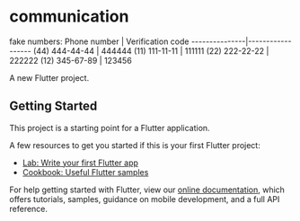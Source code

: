# communication

fake numbers:
Phone number	 | Verification code
---------------|------------------
(44) 444-44-44 | 444444	
(11) 111-11-11 | 111111	
(22) 222-22-22 | 222222	
(12) 345-67-89 | 123456

A new Flutter project.

## Getting Started

This project is a starting point for a Flutter application.

A few resources to get you started if this is your first Flutter project:

- [Lab: Write your first Flutter app](https://flutter.dev/docs/get-started/codelab)
- [Cookbook: Useful Flutter samples](https://flutter.dev/docs/cookbook)

For help getting started with Flutter, view our
[online documentation](https://flutter.dev/docs), which offers tutorials,
samples, guidance on mobile development, and a full API reference.
